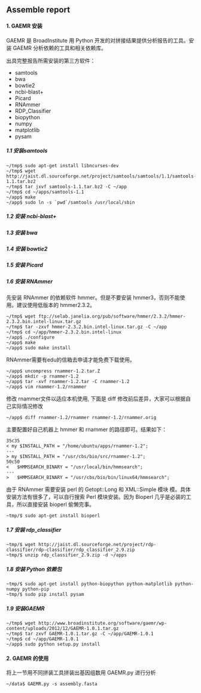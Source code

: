 ## Assemble report

#### 1. GAEMR 安装
GAEMR 是 BroadInstitute 用 Python 开发的对拼接结果提供分析报告的工具。安装 GAEMR 分析依赖的工具和相关依赖库。

出具完整报告所需安装的第三方软件：

* samtools
* bwa
* bowtie2
* ncbi-blast+
* Picard
* RNAmmer
* RDP_Classifier
* biopython
* numpy
* matplotlib
* pysam

##### 1.1 安装samtools
```
~/tmp$ sudo apt-get install libncurses-dev
~/tmp$ wget http://jaist.dl.sourceforge.net/project/samtools/samtools/1.1/samtools-1.1.tar.bz2
~/tmp$ tar jxvf samtools-1.1.tar.bz2 -C ~/app
~/tmp$ cd ~/apps/samtools-1.1
~/app$ make
~/app$ sudo ln -s `pwd`/samtools /usr/local/sbin
```

##### 1.2 安装 ncbi-blast+

##### 1.3 安装 bwa

##### 1.4 安装 bowtie2

##### 1.5 安装 Picard

##### 1.6 安装 RNAmmer
先安装 RNAmmer 的依赖软件 hmmer。但是不要安装 hmmer3，否则不能使用。建议使用低版本的 hmmer2.3.2。
```
~/tmp$ wget ftp://selab.janelia.org/pub/software/hmmer/2.3.2/hmmer-2.3.2.bin.intel-linux.tar.gz
~/tmp$ tar -zxvf hmmer-2.3.2.bin.intel-linux.tar.gz -C ~/app
~/tmp$ cd ~/app/hmmer-2.3.2.bin.intel-linux
~/app$ ./configure
~/app$ make
~/app$ sudo make install
```

RNAmmer需要有edu的信箱去申请才能免费下载使用。
```
~/app$ uncompress rnammer-1.2.tar.Z
~/app$ mkdir -p rnammer-1.2
~/app$ tar -xvf rnammer-1.2.tar -C rnammer-1.2
~/app$ vim rnammer-1.2/rnammer
```

修改 rnammer文件以适应本机使用, 下面是 diff 修改前后差异，大家可以根据自己实际情况修改

```
~/app$ diff rnammer-1.2/rnammer rnammer-1.2/rnammer.orig
```
主要配置好自己机器上 hmmer 和 rnammer 的路径即可。结果如下：

```
35c35
< my $INSTALL_PATH = "/home/ubuntu/apps/rnammer-1.2";
---
> my $INSTALL_PATH = "/usr/cbs/bio/src/rnammer-1.2";
50c50
< 	$HMMSEARCH_BINARY = "/usr/local/bin/hmmsearch";
---
> 	$HMMSEARCH_BINARY = "/usr/cbs/bio/bin/linux64/hmmsearch";
```

由于 RNAmmer 需要安装 perl 的 Getopt::Long 和 XML::Simple 模块 模。具体安装方法有很多了，可以自行搜索 Perl 模块安装。因为 Bioperl 几乎是必装的工具，所以直接安装 bioperl 偷懒完事。
```
~tmp/$ sudo apt-get install bioperl
```

##### 1.7 安装 rdp_classifier
```
~tmp/$ wget http://jaist.dl.sourceforge.net/project/rdp-classifier/rdp-classifier/rdp_classifier_2.9.zip
~tmp/$ unzip rdp_classifier_2.9.zip -d ~/apps
```

##### 1.8 安装 Python 依赖包
```
~tmp/$ sudo apt-get install python-biopython python-matplotlib python-numpy python-pip
~tmp/$ sudo pip install pysam
```

##### 1.9 安装GAEMR
```
~/tmp$ wget http://www.broadinstitute.org/software/gaemr/wp-content/uploads/2012/12/GAEMR-1.0.1.tar.gz
~/tmp$ tar zxvf GAEMR-1.0.1.tar.gz -C ~/app/GAEMR-1.0.1
~/tmp$ cd ~/app/GAEMR-1.0.1
~/app$ sudo python setup.py install
```

#### 2. GAEMR 的使用
将上一节用不同拼装工具拼装出基因组数用 GAEMR.py 进行分析

```
~/data$ GAEMR.py -s assembly.fasta


